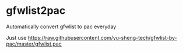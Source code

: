 # gfwlist2pac
Automatically convert gfwlist to pac everyday

Just use https://raw.githubusercontent.com/yu-sheng-tech/gfwlist-by-pac/master/gfwlist.pac
